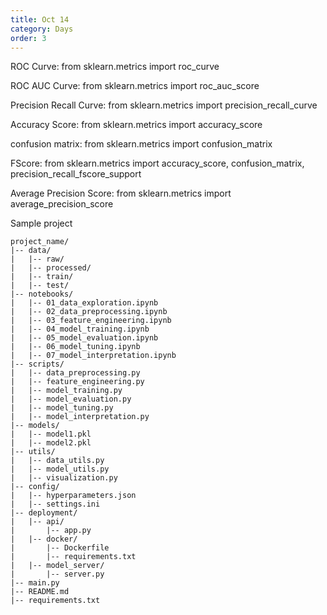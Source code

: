 ```yaml
---
title: Oct 14
category: Days
order: 3
---
```



ROC Curve:
from sklearn.metrics import roc_curve

ROC AUC Curve:
from sklearn.metrics import roc_auc_score

Precision Recall Curve:
from sklearn.metrics import precision_recall_curve

Accuracy Score:
from sklearn.metrics import accuracy_score

confusion matrix:
from sklearn.metrics import confusion_matrix

FScore:
from sklearn.metrics import accuracy_score, confusion_matrix, precision_recall_fscore_support

Average Precision Score:
from sklearn.metrics import average_precision_score


Sample project
```
project_name/
|-- data/
|   |-- raw/
|   |-- processed/
|   |-- train/
|   |-- test/
|-- notebooks/
|   |-- 01_data_exploration.ipynb
|   |-- 02_data_preprocessing.ipynb
|   |-- 03_feature_engineering.ipynb
|   |-- 04_model_training.ipynb
|   |-- 05_model_evaluation.ipynb
|   |-- 06_model_tuning.ipynb
|   |-- 07_model_interpretation.ipynb
|-- scripts/
|   |-- data_preprocessing.py
|   |-- feature_engineering.py
|   |-- model_training.py
|   |-- model_evaluation.py
|   |-- model_tuning.py
|   |-- model_interpretation.py
|-- models/
|   |-- model1.pkl
|   |-- model2.pkl
|-- utils/
|   |-- data_utils.py
|   |-- model_utils.py
|   |-- visualization.py
|-- config/
|   |-- hyperparameters.json
|   |-- settings.ini
|-- deployment/
|   |-- api/
|       |-- app.py
|   |-- docker/
|       |-- Dockerfile
|       |-- requirements.txt
|   |-- model_server/
|       |-- server.py
|-- main.py
|-- README.md
|-- requirements.txt

```